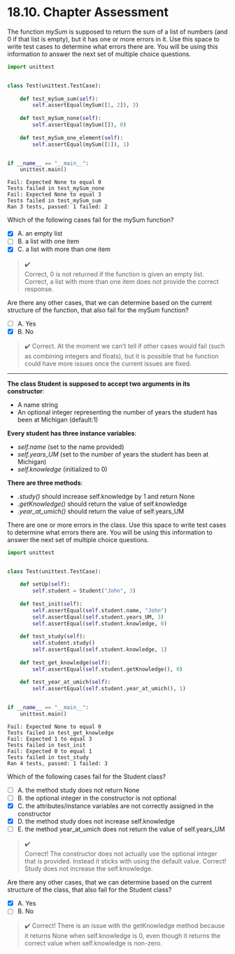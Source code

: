 # 18.10. Chapter Assessment

The function _mySum_ is supposed to return the sum of a list of numbers
(and 0 if that list is empty), but it has one or more errors in it.
Use this space to write test cases to determine what errors there are.
You will be using this information to answer the next set of multiple
choice questions.
```python
import unittest


class Test(unittest.TestCase):
    
    def test_mySum_sum(self):
        self.assertEqual(mySum([1, 2]), 3)
        
    def test_mySum_none(self):
        self.assertEqual(mySum([]), 0)
       
    def test_mySum_one_element(self):
        self.assertEqual(mySum([1]), 1)


if __name__ == "__main__":
    unittest.main()

```

    Fail: Expected None to equal 0
    Tests failed in test_mySum_none 
    Fail: Expected None to equal 3
    Tests failed in test_mySum_sum 
    Ran 3 tests, passed: 1 failed: 2

Which of the following cases fail for the mySum function?

- [X] A. an empty list
- [ ] B. a list with one item
- [X] C. a list with more than one item

> ✔️\
> Correct, 0 is not returned if the function is given an empty list.\
> Correct, a list with more than one item does not provide the correct response.

Are there any other cases, that we can determine based on the current
structure of the function, that also fail for the mySum function?

- [ ] A. Yes
- [X] B. No

> ✔️ Correct. At the moment we can't tell if other cases would fail
> (such as combining integers and floats), but it is possible that 
> he function could have more issues once the current issues are fixed.

---

**The class Student is supposed to accept two arguments in its constructor**:
  - A name string
  - An optional integer representing the number of years the student has been at Michigan (default:1)

**Every student has three instance variables**:
  - _self.name_ (set to the name provided)
  - _self.years_UM_ (set to the number of years the student has been at Michigan)
  - _self.knowledge_ (initialized to 0)

**There are three methods**:
  - _.study()_ should increase self.knowledge by 1 and return None
  - _.getKnowledge()_ should return the value of self.knowledge
  - _.year_at_umich()_ should return the value of self.years_UM

There are one or more errors in the class. Use this space to write test cases
to determine what errors there are. You will be using this information to
answer the next set of multiple choice questions.
```python
import unittest


class Test(unittest.TestCase):
    
    def setUp(self):
        self.student = Student("John", 3)
    
    def test_init(self):
        self.assertEqual(self.student.name, "John")
        self.assertEqual(self.student.years_UM, 3)
        self.assertEqual(self.student.knowledge, 0)
    
    def test_study(self):
        self.student.study()
        self.assertEqual(self.student.knowledge, 1)
    
    def test_get_knowledge(self):
        self.assertEqual(self.student.getKnowledge(), 0)
    
    def test_year_at_umich(self):
        self.assertEqual(self.student.year_at_umich(), 1)


if __name__ == "__main__":
    unittest.main()

```

    Fail: Expected None to equal 0
    Tests failed in test_get_knowledge 
    Fail: Expected 1 to equal 3
    Tests failed in test_init 
    Fail: Expected 0 to equal 1
    Tests failed in test_study 
    Ran 4 tests, passed: 1 failed: 3

Which of the following cases fail for the Student class?
- [ ] A. the method study does not return None
- [ ] B. the optional integer in the constructor is not optional
- [X] C. the attributes/instance variables are not correctly assigned in the constructor
- [X] D. the method study does not increase self.knowledge
- [ ] E. the method year_at_umich does not return the value of self.years_UM

> ✔️\
> Correct! The constructor does not actually use the optional integer
> that is provided. Instead it sticks with using the default value.
> Correct! Study does not increase the self.knowledge.

Are there any other cases, that we can determine based on the current
structure of the class, that also fail for the Student class?

- [X] A. Yes 
- [ ] B. No

> ✔️ Correct! There is an issue with the getKnowledge method because
> it returns None when self.knowledge is 0, even though it returns
> the correct value when self.knowledge is non-zero.
